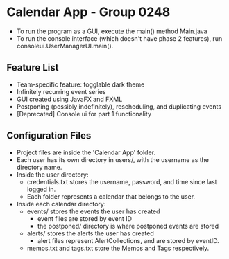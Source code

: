 # Calendar App - Group 0248
* To run the program as a GUI, execute the main() method Main.java
* To run the console interface (which doesn't have phase 2 features), run consoleui.UserManagerUI.main().

## Feature List
* Team-specific feature: togglable dark theme
* Infinitely recurring event series
* GUI created using JavaFX and FXML
* Postponing (possibly indefinitely), rescheduling, and duplicating events
* [Deprecated] Console ui for part 1 functionality
## Configuration Files
* Project files are inside the 'Calendar App' folder.
* Each user has its own directory in users/, with the username as the directory name.
* Inside the user directory:
  * credentials.txt stores the username, password, and time since last logged in.
  * Each folder represents a calendar that belongs to the user.
* Inside each calendar directory:
  * events/ stores the events the user has created
    * event files are stored by event ID
    * the postponed/ directory is where postponed events are stored
  * alerts/ stores the alerts the user has created
    * alert files represent AlertCollections, and are stored by eventID.
  * memos.txt and tags.txt store the Memos and Tags respectively.
